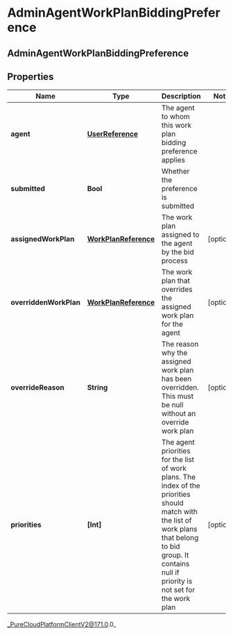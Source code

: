 # AdminAgentWorkPlanBiddingPreference

## AdminAgentWorkPlanBiddingPreference

## Properties

|Name | Type | Description | Notes|
|------------ | ------------- | ------------- | -------------|
| **agent** | [**UserReference**](UserReference) | The agent to whom this work plan bidding preference applies | |
| **submitted** | **Bool** | Whether the preference is submitted | |
| **assignedWorkPlan** | [**WorkPlanReference**](WorkPlanReference) | The work plan assigned to the agent by the bid process | [optional] |
| **overriddenWorkPlan** | [**WorkPlanReference**](WorkPlanReference) | The work plan that overrides the assigned work plan for the agent | [optional] |
| **overrideReason** | **String** | The reason why the assigned work plan has been overridden. This must be null without an override work plan | [optional] |
| **priorities** | **[Int]** | The agent priorities for the list of work plans. The index of the priorities should match with the list of work plans that belong to bid group. It contains null if priority is not set for the work plan | [optional] |



_PureCloudPlatformClientV2@171.0.0_
